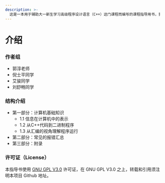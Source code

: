 ```yaml
---
description: >-
  这是一本用于辅助大一新生学习高级程序设计语言（C++）这门课程而编写的课程指导用书，我们尽量规避课堂上的内容，而为学生提供实践中常见的一些问题予以解答，同时提供一些我们觉得不错的学习资料供有兴趣的同学引申阅读。
---
```


# 介绍

### 作者组

* 郭淳老师
* 倪士平同学
* 艾骏同学
* 刘舒畅同学

### 结构介绍

* 第一部分：计算机基础知识
  * 1.1 信息在计算机中的表示
  * 1.2 从C++代码到二进制程序
  * 1.3  从汇编的视角理解程序运行
* 第二部分：常见的报错汇总
* 第三部分：附录

### 许可证（License） <a href="#e8-ae-b8-e5-8f-af-e8-af-81-ef-bc-88license-ef-bc-89" id="e8-ae-b8-e5-8f-af-e8-af-81-ef-bc-88license-ef-bc-89"></a>

本指导书使用 [GNU GPL V3.0](http://www.gnu.org/copyleft/gpl.html) 许可证，在 GNU GPL V3.0 之上，转载和引用须注明本项目 Github 地址。
